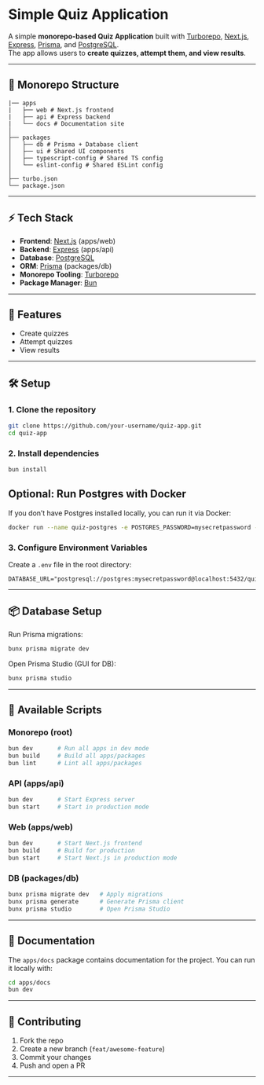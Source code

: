 # Simple Quiz Application

A simple **monorepo-based Quiz Application** built with [Turborepo](https://turbo.build/), [Next.js](https://nextjs.org/), [Express](https://expressjs.com/), [Prisma](https://www.prisma.io/), and [PostgreSQL](https://www.postgresql.org/).  
The app allows users to **create quizzes, attempt them, and view results**.

---

## 📂 Monorepo Structure

```
|── apps
|   ├── web # Next.js frontend
|   ├── api # Express backend
|   └── docs # Documentation site
│
├── packages
│   ├── db # Prisma + Database client
│   ├── ui # Shared UI components
│   ├── typescript-config # Shared TS config
│   └── eslint-config # Shared ESLint config
│
├── turbo.json
└── package.json
```

---

## ⚡ Tech Stack

- **Frontend**: [Next.js](https://nextjs.org/) (apps/web)
- **Backend**: [Express](https://expressjs.com/) (apps/api)
- **Database**: [PostgreSQL](https://www.postgresql.org/)
- **ORM**: [Prisma](https://www.prisma.io/) (packages/db)
- **Monorepo Tooling**: [Turborepo](https://turbo.build/)
- **Package Manager**: [Bun](https://bun.sh/)

---

## 🚀 Features

- Create quizzes
- Attempt quizzes
- View results

---

## 🛠️ Setup

### 1. Clone the repository

```bash
git clone https://github.com/your-username/quiz-app.git
cd quiz-app
```

### 2. Install dependencies

```bash
bun install
```

## Optional: Run Postgres with Docker

If you don’t have Postgres installed locally, you can run it via Docker:

```bash
docker run --name quiz-postgres -e POSTGRES_PASSWORD=mysecretpassword -e POSTGRES_DB=quizdb -p 5432:5432 -d postgres
```

### 3. Configure Environment Variables

Create a `.env` file in the root directory:

```env
DATABASE_URL="postgresql://postgres:mysecretpassword@localhost:5432/quizdb"
```

---

## 📦 Database Setup

Run Prisma migrations:

```bash
bunx prisma migrate dev
```

Open Prisma Studio (GUI for DB):

```bash
bunx prisma studio
```

---

## 🔧 Available Scripts

### Monorepo (root)

```bash
bun dev       # Run all apps in dev mode
bun build     # Build all apps/packages
bun lint      # Lint all apps/packages
```

### API (apps/api)

```bash
bun dev       # Start Express server
bun start     # Start in production mode
```

### Web (apps/web)

```bash
bun dev       # Start Next.js frontend
bun build     # Build for production
bun start     # Start Next.js in production mode
```

### DB (packages/db)

```bash
bunx prisma migrate dev   # Apply migrations
bunx prisma generate      # Generate Prisma client
bunx prisma studio        # Open Prisma Studio
```

---

## 📖 Documentation

The `apps/docs` package contains documentation for the project.
You can run it locally with:

```bash
cd apps/docs
bun dev
```

---

## 🤝 Contributing

1. Fork the repo
2. Create a new branch (`feat/awesome-feature`)
3. Commit your changes
4. Push and open a PR

---
